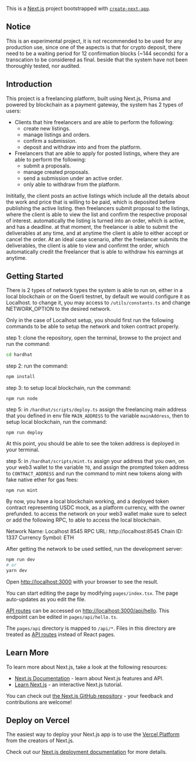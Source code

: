This is a [Next.js](https://nextjs.org/) project bootstrapped with [`create-next-app`](https://github.com/vercel/next.js/tree/canary/packages/create-next-app).

## Notice

This is an experimental project, it is not recommended to be used for any production use, since one of the aspects is that for crypto deposit, there need to be a waiting period for 12 confirmation blocks (~144 seconds) for a transcation to be considered as final. beside that the system have not been thoroughly tested, nor audited.

## Introduction
This project is a freelancing platform, built using Next.js, Prisma and powered by blockchain as a payment gateway, the system has 2 types of users:
- Clients that hire freelancers and are able to perform the following:
    - create new listings.
    - manage listings and orders.
    - confirm a submission.
    - deposit and withdraw into and from the platform.
- Freelancers that are able to apply for posted listings, where they are able to perform the following:
    - submit a proposals.
    - manage created proposals.
    - send a submission under an active order.
    - only able to withdraw from the platform.

Inititally, the client posts an active listings which include all the details about the work and price that is willing to be paid, which is deposited before publishing the active listing. then freelancers submit proposal to the listings, where the client is able to view the list and confirm the respective proposal of interest. automatically the listing is turned into an order, which is active, and has a deadline. at that moment, the freelancer is able to submit the deliverables at any time, and at anytime the client is able to either accept or cancel the order. At an ideal case scenario, after the freelancer submits the deliverables, the client is able to view and confirmt the order, which automatically credit the freelancer that is able to withdraw his earnings at anytime.
## Getting Started

There is 2 types of network types the system is able to run on, either in a local blockchain or on the Goerli testnet, by default we would configure it as Localhost. to change it, you may access to `/utils/constants.ts` and change NETWORK_OPTION to the desired network.

Only in the case of Localhost setup, you should first run the following commands to be able to setup the network and token contract properly.

step 1:
clone the repository, open the terminal, browse to the project and run the command:
```sh
cd hardhat
```

step 2:
run the command:
```sh
npm install
```

step 3:
to setup local blockchain, run the command:
```
npm run node

```

step 5:
in `/hardhat/scripts/deploy.ts` assign the freelancing main address that you defined in env file `MAIN_ADDRESS` to the variable `mainAddress`, then to setup local blockchain, run the command:
```
npm run deploy

```
At this point, you should be able to see the token address is deployed in your terminal.

step 5:
in `/hardhat/scripts/mint.ts` assign your address that you own, on your web3 wallet to the variable `TO`, and assign the prompted token address to `CONTRACT_ADDRESS` and run the command to mint new tokens along with fake native ether for gas fees:
```
npm run mint

```

By now, you have a local blockchain working, and a deployed token contract representing USDC mock, as a platform currency, with the owner prefunded. to access the network on your web3 wallet make sure to select or add the following RPC, to able to access the local blockchain.

Network Name: Localhost 8545
RPC URL: http://localhost:8545
Chain ID: 1337
Currency Symbol: ETH

After getting the network to be used settled, run the development server:

```bash
npm run dev
# or
yarn dev
```

Open [http://localhost:3000](http://localhost:3000) with your browser to see the result.

You can start editing the page by modifying `pages/index.tsx`. The page auto-updates as you edit the file.

[API routes](https://nextjs.org/docs/api-routes/introduction) can be accessed on [http://localhost:3000/api/hello](http://localhost:3000/api/hello). This endpoint can be edited in `pages/api/hello.ts`.

The `pages/api` directory is mapped to `/api/*`. Files in this directory are treated as [API routes](https://nextjs.org/docs/api-routes/introduction) instead of React pages.

## Learn More

To learn more about Next.js, take a look at the following resources:

- [Next.js Documentation](https://nextjs.org/docs) - learn about Next.js features and API.
- [Learn Next.js](https://nextjs.org/learn) - an interactive Next.js tutorial.

You can check out [the Next.js GitHub repository](https://github.com/vercel/next.js/) - your feedback and contributions are welcome!

## Deploy on Vercel

The easiest way to deploy your Next.js app is to use the [Vercel Platform](https://vercel.com/new?utm_medium=default-template&filter=next.js&utm_source=create-next-app&utm_campaign=create-next-app-readme) from the creators of Next.js.

Check out our [Next.js deployment documentation](https://nextjs.org/docs/deployment) for more details.
